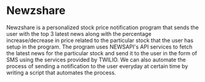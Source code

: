 # Newzshare
Newzshare is a personalized stock price notification program that sends the user with the top 3 latest news along with the percentage increase/decrease in price related to the particular stock that the user has setup in the program.
The program uses NEWSAPI's API services to fetch the latest news for the particular stock and send it to the user in the form of SMS using the services provided by TWILIO. We can also automate the process of sending a 
notification to the user everyday at certain time by writing a script that automates the process.


